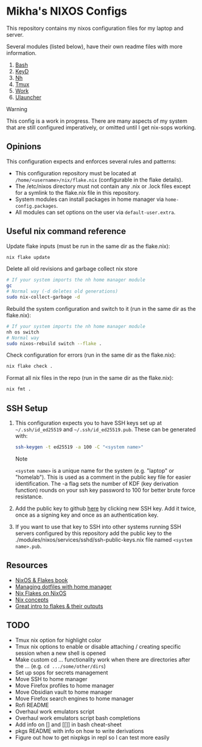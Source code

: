 # Mikha's NIXOS Configs
This repository contains my nixos configuration files for my laptop and server.

Several modules (listed below), have their own readme files with more information.
1. [Bash](modules/home-manager/bash/README.md)
1. [KeyD](modules/nixos/services/keyd/README.md)
1. [Nh](modules/home-manager/nh/README.md)
1. [Tmux](modules/home-manager/tmux/README.md)
1. [Work](modules/home-manager/work/README.md)
1. [Ulauncher](modules/home-manager/ulauncher/README.md)

> [!Warning]
> This config is a work in progress. There are many aspects of my system that are still configured imperatively, or omitted until I get nix-sops working.

## Opinions
This configuration expects and enforces several rules and patterns:
- This configuration repository must be located at `/home/<username>/nix/flake.nix` (configurable in the flake details).
- The /etc/nixos directory must not contain any .nix or .lock files except for a symlink to the flake.nix file in this repository.
- System modules can install packages in home manager via `home-config.packages`.
- All modules can set options on the user via `default-user.extra`.

## Useful nix command reference
Update flake inputs (must be run in the same dir as the flake.nix):
```sh
nix flake update
```
Delete all old revisions and garbage collect nix store
```sh
# If your system imports the nh home manager module
gc
# Normal way (-d deletes old generations)
sudo nix-collect-garbage -d
```
Rebuild the system configuration and switch to it (run in the same dir as the flake.nix):
```sh
# If your system imports the nh home manager module
nh os switch
# Normal way
sudo nixos-rebuild switch --flake .
```
Check configuration for errors (run in the same dir as the flake.nix):
```sh
nix flake check .
```
Format all nix files in the repo (run in the same dir as the flake.nix):
```sh
nix fmt .
```

## SSH Setup
1. This configuration expects you to have SSH keys set up at `~/.ssh/id_ed25519` and `~/.ssh/id_ed25519.pub`.
These can be generated with:
	```bash
	ssh-keygen -t ed25519 -a 100 -C "<system name>"
	```
	> [!Note]
	> `<system name>` is a unique name for the system (e.g. "laptop" or "homelab"). This is used as a comment in the public key file for easier identification. The -a flag sets the number of KDF (key derivation function) rounds on your ssh key password to 100 for better brute force resistance.

2. Add the public key to github [here](https://github.com/settings/keys) by clicking new SSH key. Add it twice, once as a signing key and once as an authentication key.
3. If you want to use that key to SSH into other systems running SSH servers configured by this repository add the public key to the ./modules/nixos/services/sshd/ssh-public-keys.nix file named `<system name>.pub`.

## Resources
- [NixOS & Flakes book](https://nixos-and-flakes.thiscute.world/)
- [Managing dotfiles with home manager](https://wiki.nixos.org/wiki/Home_Manager#Managing_your_dotfiles)
- [Nix Flakes on NixOS](https://nixos.wiki/wiki/flakes#Using_nix_flakes_with_NixOS)
- [Nix concepts](https://zero-to-nix.com/concepts/)
- [Great intro to flakes & their outputs](https://youtu.be/RoMArT8UCKM)

## TODO
- Tmux nix option for highlight color
- Tmux nix options to enable or disable attaching / creating specific session when a new shell is opened
- Make custom cd ... functionality work when there are directories after the ... (e.g. `cd .../some/other/dirs`)
- Set up sops for secrets management
- Move SSH to home manager
- Move Firefox profiles to home manager
- Move Obsidian vault to home manager
- Move Firefox search engines to home manager
- Rofi README
- Overhaul work emulators script
- Overhaul work emulators script bash completions
- Add info on [] and [[]] in bash cheat-sheet
- pkgs README with info on how to write derivations
- Figure out how to get nixpkgs in repl so I can test more easily